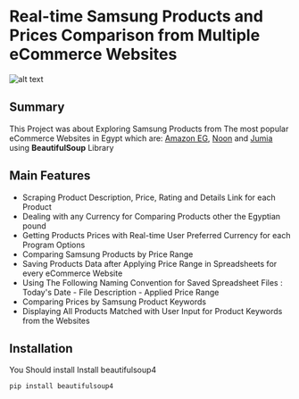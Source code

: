 # Real-time Samsung Products and Prices Comparison from Multiple eCommerce Websites
![alt text](https://i.ytimg.com/vi/a_9NgNI5qlQ/maxresdefault.jpg)
## Summary
This Project was about Exploring Samsung Products from The most popular eCommerce Websites in Egypt which are: [Amazon EG](https://www.amazon.eg/s?k=samsung&crid=1PB8FBXEN4SC2&sprefix=samsung%2Caps%2C451&ref=nb_sb_noss_1), [Noon](https://www.noon.com/egypt-en/search/?q=samsung&gclid=CjwKCAjw6fyXBhBgEiwAhhiZsslQkX0jRP1KoQRDzquZahRPU_BQaKiMPCbs_HtxWZTOkd_2kWv7ZBoCxbIQAvD_BwE&utm_campaign=C1000151355N_eg_en_web_searchxxexactandphrasexxbrandpurexx08082022_noon_web_c1000088l_acquisition_sembranded_&utm_medium=cpc&utm_source=C1000088L) and [Jumia](https://www.jumia.com.eg/catalog/?q=samsung) using **BeautifulSoup** Library <br>

## Main Features

* Scraping Product Description, Price, Rating and Details Link for each Product
* Dealing with any Currency for Comparing Products other the Egyptian pound
* Getting Products Prices with Real-time User Preferred Currency for each Program Options
* Comparing Samsung Products by Price Range
* Saving Products Data after Applying Price Range in Spreadsheets for every eCommerce Website
* Using The Following Naming Convention for Saved Spreadsheet Files : Today's Date - File Description - Applied Price Range
* Comparing Prices by Samsung Product Keywords
* Displaying All Products Matched with User Input for Product Keywords from the Websites 

## Installation
You Should install Install beautifulsoup4
```
pip install beautifulsoup4
```

